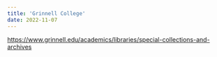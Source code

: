 ```yaml
---
title: 'Grinnell College'
date: 2022-11-07
---
```

https://www.grinnell.edu/academics/libraries/special-collections-and-archives
